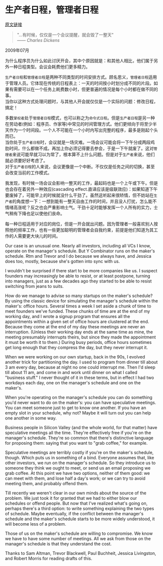 # 生产者日程，管理者日程  

[原文链接](http://www.paulgraham.com/makersschedule.html)  

> "...有时候，仅仅是一个会议提醒，就会毁了一整天"  
> *—— Charles Dickens*  

2009年07月  

为什么程序员为什么如此讨厌开会，其中个原因就是：和其他人相比，他们属于另外一种日程类型。会议会耗费他们更多精力。  

`生产者日程`和`管理者日程`是两种不同类型的时间安排方式。顾名思义，`管理者日程`适用于管理人员。它体现在传统的日程表上：一天的时间按小时划分成不同的片段。如果有需要可以在一个任务上耗费数小时，但更普遍的情况是每个小时都在做不同的事。  
当你以这种方式处理问题时，与其他人开会就仅仅是一个实际的问题：修改日程，搞定！  
  
多数`掌权者`处于`管理者日程`模式，也可以称之为`命令式日程`。但是`生产者日程`是另一种在劳动者(例如：程序员、作家等)中常见的时间管理方式。他们更倾向于将至少半天作为一个时间段。一个人不可能在一个小时内写出完整的程序，最多是刚起个头而已。  
当你处于`生产者日程`时，会议就是一场灾难。一场会议可能会将一下午分成两段鸡肋时间，什么都做不成。再加上你必须记得要去参会，于是一下午就废了。这对`管理者`来说可能早就习以为常了，根本算不上什么问题。但是对于`生产者`来说，他们就必须要好好考虑了。  
对于`生产者日程`的人来说，会议更像是一个中断。不仅仅是任务之间的切换，甚至会改变当前的工作模式。

我发现，有时候一场会议会影响一整天的工作，最起码也是一个上午或下午。但是也会存在着另外一种效应(cascading effect.直译应该是级联效应)：如果知道下午要废掉了，可能早上的时候就没什么干劲了。虽然这听起来很矫情，但不妨站在`生产者`的角度想一下：一想到能有一整天自由工作的时间，并且没人打扰，怎么能不情绪高涨呢？反之也会严重影响士气。干劲十足时能够发挥一个人所有的实力，士气稍有下降也足以使他们丧命。  

每一种日程适用于对应的岗位，但是一开会就出问题。因为管理者一般喜欢别人按照他的频率工作，也有一些更加聪明的管理者会自我约束，前提是他们知道为其工作的人需要更大块儿的时间。  

Our case is an unusual one. Nearly all investors, including all VCs I know, operate on the manager's schedule. But Y Combinator runs on the maker's schedule. Rtm and Trevor and I do because we always have, and Jessica does too, mostly, because she's gotten into sync with us.

I wouldn't be surprised if there start to be more companies like us. I suspect founders may increasingly be able to resist, or at least postpone, turning into managers, just as a few decades ago they started to be able to resist switching from jeans to suits.

How do we manage to advise so many startups on the maker's schedule? By using the classic device for simulating the manager's schedule within the maker's: office hours. Several times a week I set aside a chunk of time to meet founders we've funded. These chunks of time are at the end of my working day, and I wrote a signup program that ensures all the appointments within a given set of office hours are clustered at the end. Because they come at the end of my day these meetings are never an interruption. (Unless their working day ends at the same time as mine, the meeting presumably interrupts theirs, but since they made the appointment it must be worth it to them.) During busy periods, office hours sometimes get long enough that they compress the day, but they never interrupt it.

When we were working on our own startup, back in the 90s, I evolved another trick for partitioning the day. I used to program from dinner till about 3 am every day, because at night no one could interrupt me. Then I'd sleep till about 11 am, and come in and work until dinner on what I called "business stuff." I never thought of it in these terms, but in effect I had two workdays each day, one on the manager's schedule and one on the maker's.

When you're operating on the manager's schedule you can do something you'd never want to do on the maker's: you can have speculative meetings. You can meet someone just to get to know one another. If you have an empty slot in your schedule, why not? Maybe it will turn out you can help one another in some way.

Business people in Silicon Valley (and the whole world, for that matter) have speculative meetings all the time. They're effectively free if you're on the manager's schedule. They're so common that there's distinctive language for proposing them: saying that you want to "grab coffee," for example.

Speculative meetings are terribly costly if you're on the maker's schedule, though. Which puts us in something of a bind. Everyone assumes that, like other investors, we run on the manager's schedule. So they introduce us to someone they think we ought to meet, or send us an email proposing we grab coffee. At this point we have two options, neither of them good: we can meet with them, and lose half a day's work; or we can try to avoid meeting them, and probably offend them.

Till recently we weren't clear in our own minds about the source of the problem. We just took it for granted that we had to either blow our schedules or offend people. But now that I've realized what's going on, perhaps there's a third option: to write something explaining the two types of schedule. Maybe eventually, if the conflict between the manager's schedule and the maker's schedule starts to be more widely understood, it will become less of a problem.

Those of us on the maker's schedule are willing to compromise. We know we have to have some number of meetings. All we ask from those on the manager's schedule is that they understand the cost.





Thanks to Sam Altman, Trevor Blackwell, Paul Buchheit, Jessica Livingston, and Robert Morris for reading drafts of this.